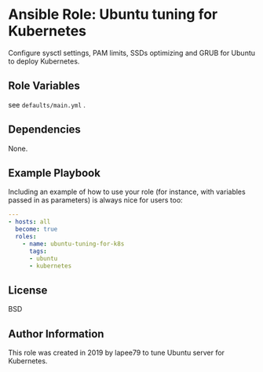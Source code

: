 Ansible Role: Ubuntu tuning for Kubernetes
=========

Configure sysctl settings, PAM limits, SSDs optimizing and GRUB for Ubuntu to deploy Kubernetes.

Role Variables
--------------

see `defaults/main.yml` .

Dependencies
------------

None.

Example Playbook
----------------

Including an example of how to use your role (for instance, with variables passed in as parameters) is always nice for users too:

```yaml
---
- hosts: all
  become: true
  roles:
    - name: ubuntu-tuning-for-k8s
      tags:
      - ubuntu
      - kubernetes
```

License
-------

BSD

Author Information
------------------

This role was created in 2019 by lapee79 to tune Ubuntu server for Kubernetes.
